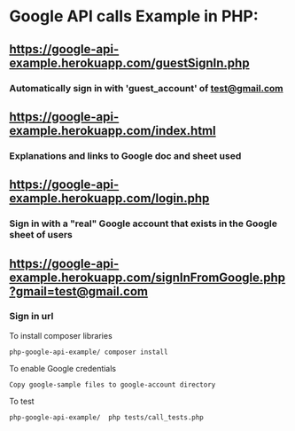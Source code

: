 
# Google API calls Example in PHP:

## https://google-api-example.herokuapp.com/guestSignIn.php
### Automatically sign in with 'guest_account' of test@gmail.com


## https://google-api-example.herokuapp.com/index.html
### Explanations and links to Google doc and sheet used

## https://google-api-example.herokuapp.com/login.php
### Sign in with a "real" Google account that exists in the Google sheet of users
   
   
## https://google-api-example.herokuapp.com/signInFromGoogle.php?gmail=test@gmail.com
### Sign in url


To install composer libraries
    
    php-google-api-example/ composer install


To enable Google credentials

    Copy google-sample files to google-account directory
    

To test
    
    php-google-api-example/  php tests/call_tests.php   
